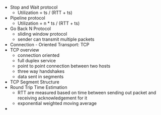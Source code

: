 - Stop and Wait protocol
  - Utilization = ts / (RTT + ts)
- Pipeline protocol
  - Utilization = n * ts / (RTT + ts)
- Go Back N Protocol
  - sliding window protocol
  - sender can transmit multiple packets
- Connection - Oriented Transport: TCP
- TCP overview
  - connection oriented
  - full duplex service
  - point to point connection between two hosts
  - three way handshakes
  - data sent in segments
- TCP Segment Structure
- Round Trip Time Estimation
  - RTT are measured based on time between sending out packet and receiving acknowledgement for it
  - exponential weighted moving average
- 
